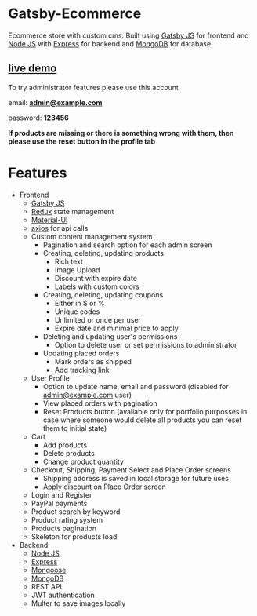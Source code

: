 # Gatsby-Ecommerce
Ecommerce store with custom cms. Built using [Gatsby JS](https://www.gatsbyjs.com/) for frontend and [Node JS](https://nodejs.org/) with [Express](https://expressjs.com/) for backend and [MongoDB](http://mongodb.com/) for database.

## [live demo](https://gatsby-store.herokuapp.com/)

To try administrator features please use this account 

email: **admin@example.com**

password: **123456**

**If products are missing or there is something wrong with them, then please use the reset button in the profile tab**

# Features
  - Frontend
      - [Gatsby JS](https://www.gatsbyjs.com/)
      - [Redux](https://redux.js.org/) state management
      - [Material-UI](https://material-ui.com/)
      - [axios](https://github.com/axios/axios) for api calls
      - Custom content management system
        - Pagination and search option for each admin screen
        - Creating, deleting, updating products
            - Rich text
            - Image Upload
            - Discount with expire date
            - Labels with custom colors
        - Creating, deleting, updating coupons
            - Either in $ or %
            - Unique codes
            - Unlimited or once per user 
            - Expire date and minimal price to apply
        - Deleting and updating user's permissions
            - Option to delete user or set permissions to administrator
        - Updating placed orders
            - Mark orders as shipped
            - Add tracking link
      - User Profile
        - Option to update name, email and password (disabled for admin@example.com user)
        - View placed orders with pagination
        - Reset Products button (available only for portfolio purposses in case where someone would delete all products you can reset them to initial state)
      - Cart
        - Add products
        - Delete products
        - Change product quantity
      - Checkout, Shipping, Payment Select and Place Order screens
        - Shipping address is saved in local storage for future uses
        - Apply discount on Place Order screen
      - Login and Register
      - PayPal payments
      - Product search by keyword
      - Product rating system
      - Products pagination
      - Skeleton for products load
  - Backend
    - [Node JS](https://nodejs.org/)
    - [Express](https://expressjs.com/)
    - [Mongoose](https://mongoosejs.com/)
    - [MongoDB](http://mongodb.com/)
    - REST API
    - JWT authentication
    - Multer to save images locally



